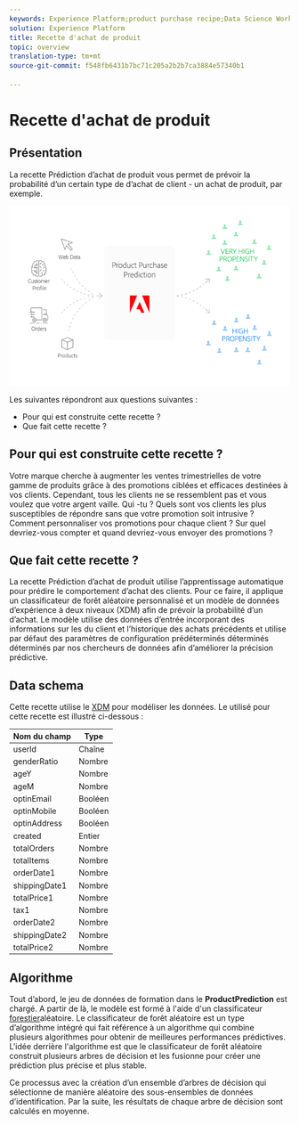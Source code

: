 ```yaml
---
keywords: Experience Platform;product purchase recipe;Data Science Workspace;popular topics
solution: Experience Platform
title: Recette d'achat de produit
topic: overview
translation-type: tm+mt
source-git-commit: f548fb6431b7bc71c205a2b2b7ca3884e57340b1

---
```



# Recette d&#39;achat de produit

## Présentation

La recette Prédiction d’achat de produit vous permet de prévoir la probabilité d’un certain type de d’achat de client - un achat de produit, par exemple.

![](../images/pre-built-recipes/ppp_bigpicture.png)

Les  suivantes répondront aux questions suivantes :
* Pour qui est construite cette recette ?
* Que fait cette recette ?

## Pour qui est construite cette recette ?

Votre marque cherche à augmenter les ventes trimestrielles de votre gamme de produits grâce à des promotions ciblées et efficaces destinées à vos clients. Cependant, tous les clients ne se ressemblent pas et vous voulez que votre argent vaille. Qui -tu ? Quels sont vos clients les plus susceptibles de répondre sans que votre promotion soit intrusive ? Comment personnaliser vos promotions pour chaque client ? Sur quel  devriez-vous compter et quand devriez-vous envoyer des promotions ?

## Que fait cette recette ?

La recette Prédiction d’achat de produit utilise l’apprentissage automatique pour prédire le comportement d’achat des clients. Pour ce faire, il applique un classificateur de forêt aléatoire personnalisé et un modèle de données d’expérience à deux niveaux (XDM) afin de prévoir la probabilité d’un  d’achat. Le modèle utilise des données d’entrée incorporant des informations sur les  du client et l’historique des achats précédents et utilise par défaut des paramètres de configuration prédéterminés déterminés déterminés par nos chercheurs de données afin d’améliorer la précision prédictive.

## Data schema

Cette recette utilise le [XDM](../../xdm/home.md) pour modéliser les données. Le  utilisé pour cette recette est illustré ci-dessous :

| Nom du champ | Type |
--- | ---
| userId | Chaîne |
| genderRatio | Nombre |
| ageY | Nombre |
| ageM | Nombre |
| optinEmail | Booléen |
| optinMobile | Booléen |
| optinAddress | Booléen |
| created | Entier |
| totalOrders | Nombre |
| totalItems | Nombre |
| orderDate1 | Nombre |
| shippingDate1 | Nombre |
| totalPrice1 | Nombre |
| tax1 | Nombre |
| orderDate2 | Nombre |
| shippingDate2 | Nombre |
| totalPrice2 | Nombre |


## Algorithme

Tout d’abord, le jeu de données de formation dans le  **ProductPrediction** est chargé. A partir de là, le modèle est formé à l&#39;aide d&#39;un classificateur [forestier](https://scikit-learn.org/stable/modules/generated/sklearn.ensemble.RandomForestClassifier.html)aléatoire. Le classificateur de forêt aléatoire est un type d’algorithme intégré qui fait référence à un algorithme qui combine plusieurs algorithmes pour obtenir de meilleures performances prédictives. L&#39;idée derrière l&#39;algorithme est que le classificateur de forêt aléatoire construit plusieurs arbres de décision et les fusionne pour créer une prédiction plus précise et plus stable.

Ce processus  avec la création d’un ensemble d’arbres de décision qui sélectionne de manière aléatoire des sous-ensembles de données d’identification. Par la suite, les résultats de chaque arbre de décision sont calculés en moyenne.